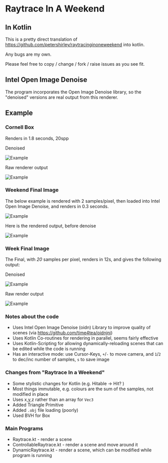 # Raytrace In A Weekend

## In Kotlin

This is a pretty direct translation of https://github.com/petershirley/raytracinginoneweekend into kotlin.

Any bugs are my own.

Please feel free to copy / change / fork / raise issues as you see fit.

## Intel Open Image Denoise

The program incorporates the Open Image Denoise library, so the "denoised" versions are real output from this renderer.

## Example

### Cornell Box

Renders in 1.8 seconds, 20spp

Denoised

![Example](example-output/example-cornellbox-denoised.png)

Raw renderer output

![Example](example-output/example-cornellbox-rendered.png)

### Weekend Final Image

The below example is rendered with 2 samples/pixel, then loaded into Intel Open Image Denoise,
and renders in 0.3 seconds.

![Example](example-output/example1.png)

Here is the rendered output, before denoise

![Example](example-output/example2.png)

### Week Final Image

The  Final, with *20* samples per pixel, renders in 12s, and gives the following output:

Denoised

![Example](example-output/example-weekfinal-denoised.png)

Raw render output

![Example](example-output/example-weekfinal-rendered.png)



### Notes about the code

- Uses Intel Open Image Denoise (oidn) Library to improve quality of scenes (via https://github.com/time4tea/oidnjni)
- Uses Kotlin Co-routines for rendering in parallel, seems fairly effective
- Uses Kotlin-Scripting for allowing dynamically-reloading scenes that can be edited while the code is running
- Has an interactive mode: use Cursor-Keys, `+`/`-` to move camera, and `1`/`2` to dec/inc number of samples, `s` to save image

### Changes from "Raytrace In a Weekend"
- Some stylistic changes for Kotlin (e.g. Hitable -> Hit? )
- Most things immutable, e.g. colours are the sum of the samples, not modified in place
- Uses x,y,z rather than an array for `Vec3`
- Added Triangle Primitive
- Added `.obj` file loading (poorly)
- Used BVH for Box

### Main Programs

- Raytrace.kt - render a scene
- ControllableRaytrace.kt - render a scene and move around it
- DynamicRaytrace.kt - render a scene, which can be modified while program is running

